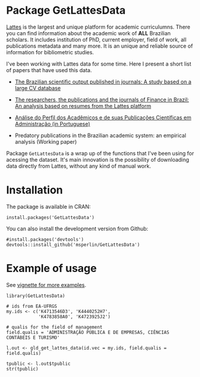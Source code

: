 # Package GetLattesData

[Lattes](http://lattes.cnpq.br/) is the largest and unique platform for academic curriculumns. There you can find information about the academic work of **ALL** Brazilian scholars. It includes institution of PhD, current employer, field of work, all publications metadata and many more. It is an unique and reliable source of information for bibliometric studies. 

I've been working with Lattes data for some time. Here I present a short list of papers that have used this data.

-  [The Brazilian scientific output published in journals: A study based on a large CV database](http://www.sciencedirect.com/science/article/pii/S1751157716301559)

- [The researchers, the publications and the journals of Finance in Brazil: An analysis based on resumes from the Lattes platform](http://bibliotecadigital.fgv.br/ojs/index.php/rbfin/article/view/47157)    

- [Análise do Perfil dos Acadêmicos e de suas Publicações Científicas em Administração (in Portuguese)](http://www.scielo.br/scielo.php?script=sci_arttext&pid=S1415-65552017000100062)

- Predatory publications in the Brazilian academic system: an empirical analysis (Working paper)

Package `GetLattesData` is a wrap up of the functions that I've been using for acessing the dataset. It's main innovation is the possibility of downloading data directly from Lattes, without any kind of manual work. 

# Installation

The package is available in CRAN:

```
install.packages('GetLattesData')
```
  
You can also install the development version from Github:

```
#install.packages('devtools')
devtools::install_github('msperlin/GetLattesData')
```

# Example of usage 

See [vignette for more examples](https://cran.r-project.org/web/packages/GetLattesData/vignettes/gld_vignette-ReadLattes.html).

```
library(GetLattesData)

# ids from EA-UFRGS
my.ids <- c('K4713546D3', 'K4440252H7', 
            'K4783858A0', 'K4723925J2')

# qualis for the field of management
field.qualis = 'ADMINISTRAÇÃO PÚBLICA E DE EMPRESAS, CIÊNCIAS CONTÁBEIS E TURISMO'

l.out <- gld_get_lattes_data(id.vec = my.ids, field.qualis = field.qualis)

tpublic <- l.out$tpublic
str(tpublic)
```
